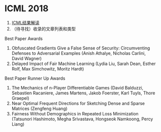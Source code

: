 # ICML 2018



1. [ICML结果解读](https://zhuanlan.zhihu.com/p/38646575)
2. （待寻找）收录的文章列表和类型

Best Paper Awards

1. Obfuscated Gradients Give a False Sense of Security: Circumventing Defenses to Adversarial Examples \(Anish Athalye, Nicholas Carlini, David Wagner\)
2. Delayed Impact of Fair Machine Learning \(Lydia Liu, Sarah Dean, Esther Rolf, Max Simchowitz, Moritz Hardt\)

Best Paper Runner Up Awards

1. The Mechanics of n-Player Differentiable Games \(David Balduzzi, Sebastien Racaniere, James Martens, Jakob Foerster, Karl Tuyls, Thore Graepel\)
2. Near Optimal Frequent Directions for Sketching Dense and Sparse Matrices \(Zengfeng Huang\)
3. Fairness Without Demographics in Repeated Loss Minimization \(Tatsunori Hashimoto, Megha Srivastava, Hongseok Namkoong, Percy Liang\)


